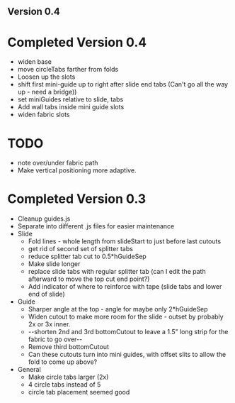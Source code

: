 ## Version 0.4

# Completed Version 0.4
  * widen base
  * move circleTabs farther from folds
  * Loosen up the slots
  * shift first mini-guide up to right after slide end tabs (Can't go all the way up - need a bridge))
  * set miniGuides relative to slide, tabs
  * Add wall tabs inside mini guide slots
  * widen fabric slots
# TODO
  * note over/under fabric path
  * Make vertical positioning more adaptive.

# Completed Version 0.3
* Cleanup guides.js
* Separate into different .js files for easier maintenance
* Slide
  * Fold lines - whole length from slideStart to just before last cutouts
  * get rid of second set of splitter tabs
  * reduce splitter tab cut to 0.5*hGuideSep
  * Make slide longer
  * replace slide tabs with regular splitter tab (can I edit the path afterward to move the top cut end point?)
  * Add indicator of where to reinforce with tape (slide tabs and lower end of slide)
* Guide
  * Sharper angle at the top - angle for maybe only 2*hGuideSep
  * Widen cutout to make more room for the slide - outset by probably 2x or 3x inner.
  * --shorten 2nd and 3rd bottomCutout to leave a 1.5" long strip for the fabric to go over--
  * Remove third bottomCutout
  * Can these cutouts turn into mini guides, with offset slits to allow the fold to come up above?
* General
  * Make circle tabs larger (2x)
  * 4 circle tabs instead of 5
  * circle tab placement seemed good
  